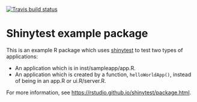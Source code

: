 [![Travis build status](https://travis-ci.org/rstudio/shinytestPackageExample.svg?branch=master)](https://travis-ci.org/rstudio/shinytestPackageExample)

Shinytest example package
=========================

This is an example R package which uses [shinytest](https://github.com/rstudio/shinytest) to test two types of applications:

* An application which is in inst/sampleapp/app.R.
* An application which is created by a function, `helloWorldApp()`, instead of being in an app.R or ui.R/server.R.

For more information, see https://rstudio.github.io/shinytest/package.html.
